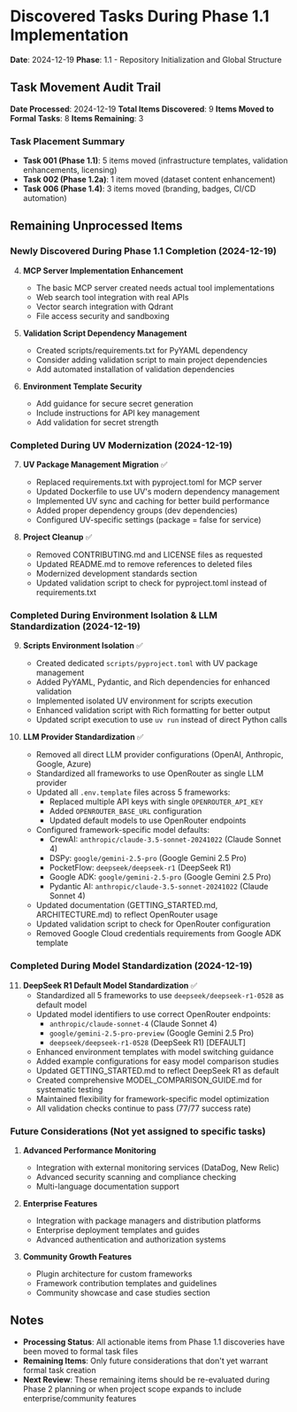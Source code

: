 # Discovered Tasks During Phase 1.1 Implementation

**Date**: 2024-12-19
**Phase**: 1.1 - Repository Initialization and Global Structure

## Task Movement Audit Trail

**Date Processed**: 2024-12-19
**Total Items Discovered**: 9
**Items Moved to Formal Tasks**: 8
**Items Remaining**: 3

### Task Placement Summary
- **Task 001 (Phase 1.1)**: 5 items moved (infrastructure templates, validation enhancements, licensing)
- **Task 002 (Phase 1.2a)**: 1 item moved (dataset content enhancement)
- **Task 006 (Phase 1.4)**: 3 items moved (branding, badges, CI/CD automation)

## Remaining Unprocessed Items

### Newly Discovered During Phase 1.1 Completion (2024-12-19)

4. **MCP Server Implementation Enhancement**
   - The basic MCP server created needs actual tool implementations
   - Web search tool integration with real APIs
   - Vector search integration with Qdrant
   - File access security and sandboxing

5. **Validation Script Dependency Management**
   - Created scripts/requirements.txt for PyYAML dependency
   - Consider adding validation script to main project dependencies
   - Add automated installation of validation dependencies

6. **Environment Template Security**
   - Add guidance for secure secret generation
   - Include instructions for API key management
   - Add validation for secret strength

### Completed During UV Modernization (2024-12-19)

7. **UV Package Management Migration** ✅
   - Replaced requirements.txt with pyproject.toml for MCP server
   - Updated Dockerfile to use UV's modern dependency management
   - Implemented UV sync and caching for better build performance
   - Added proper dependency groups (dev dependencies)
   - Configured UV-specific settings (package = false for service)

8. **Project Cleanup** ✅
   - Removed CONTRIBUTING.md and LICENSE files as requested
   - Updated README.md to remove references to deleted files
   - Modernized development standards section
   - Updated validation script to check for pyproject.toml instead of requirements.txt

### Completed During Environment Isolation & LLM Standardization (2024-12-19)

9. **Scripts Environment Isolation** ✅
   - Created dedicated `scripts/pyproject.toml` with UV package management
   - Added PyYAML, Pydantic, and Rich dependencies for enhanced validation
   - Implemented isolated UV environment for scripts execution
   - Enhanced validation script with Rich formatting for better output
   - Updated script execution to use `uv run` instead of direct Python calls

10. **LLM Provider Standardization** ✅
    - Removed all direct LLM provider configurations (OpenAI, Anthropic, Google, Azure)
    - Standardized all frameworks to use OpenRouter as single LLM provider
    - Updated all `.env.template` files across 5 frameworks:
      - Replaced multiple API keys with single `OPENROUTER_API_KEY`
      - Added `OPENROUTER_BASE_URL` configuration
      - Updated default models to use OpenRouter endpoints
    - Configured framework-specific model defaults:
      - CrewAI: `anthropic/claude-3.5-sonnet-20241022` (Claude Sonnet 4)
      - DSPy: `google/gemini-2.5-pro` (Google Gemini 2.5 Pro)
      - PocketFlow: `deepseek/deepseek-r1` (DeepSeek R1)
      - Google ADK: `google/gemini-2.5-pro` (Google Gemini 2.5 Pro)
      - Pydantic AI: `anthropic/claude-3.5-sonnet-20241022` (Claude Sonnet 4)
    - Updated documentation (GETTING_STARTED.md, ARCHITECTURE.md) to reflect OpenRouter usage
    - Updated validation script to check for OpenRouter configuration
    - Removed Google Cloud credentials requirements from Google ADK template

### Completed During Model Standardization (2024-12-19)

11. **DeepSeek R1 Default Model Standardization** ✅
    - Standardized all 5 frameworks to use `deepseek/deepseek-r1-0528` as default model
    - Updated model identifiers to use correct OpenRouter endpoints:
      - `anthropic/claude-sonnet-4` (Claude Sonnet 4)
      - `google/gemini-2.5-pro-preview` (Google Gemini 2.5 Pro)
      - `deepseek/deepseek-r1-0528` (DeepSeek R1) [DEFAULT]
    - Enhanced environment templates with model switching guidance
    - Added example configurations for easy model comparison studies
    - Updated GETTING_STARTED.md to reflect DeepSeek R1 as default
    - Created comprehensive MODEL_COMPARISON_GUIDE.md for systematic testing
    - Maintained flexibility for framework-specific model optimization
    - All validation checks continue to pass (77/77 success rate)

### Future Considerations (Not yet assigned to specific tasks)

1. **Advanced Performance Monitoring**
   - Integration with external monitoring services (DataDog, New Relic)
   - Advanced security scanning and compliance checking
   - Multi-language documentation support

2. **Enterprise Features**
   - Integration with package managers and distribution platforms
   - Enterprise deployment templates and guides
   - Advanced authentication and authorization systems

3. **Community Growth Features**
   - Plugin architecture for custom frameworks
   - Framework contribution templates and guidelines
   - Community showcase and case studies section

## Notes

- **Processing Status**: All actionable items from Phase 1.1 discoveries have been moved to formal task files
- **Remaining Items**: Only future considerations that don't yet warrant formal task creation
- **Next Review**: These remaining items should be re-evaluated during Phase 2 planning or when project scope expands to include enterprise/community features
